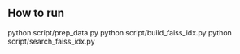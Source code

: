 ## How to run

python script/prep_data.py
python script/build_faiss_idx.py
python script/search_faiss_idx.py